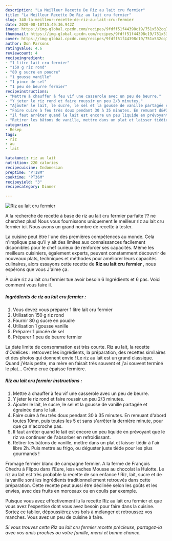 ```yaml
---
description: "La Meilleur Recette De Riz au lait cru fermier"
title: "La Meilleur Recette De Riz au lait cru fermier"
slug: 340-la-meilleur-recette-de-riz-au-lait-cru-fermier
date: 2020-08-10T15:49:36.942Z
image: https://img-global.cpcdn.com/recipes/9fdff51f44398c19/751x532cq70/riz-au-lait-cru-fermier-photo-principale-de-la-recette.jpg
thumbnail: https://img-global.cpcdn.com/recipes/9fdff51f44398c19/751x532cq70/riz-au-lait-cru-fermier-photo-principale-de-la-recette.jpg
cover: https://img-global.cpcdn.com/recipes/9fdff51f44398c19/751x532cq70/riz-au-lait-cru-fermier-photo-principale-de-la-recette.jpg
author: Don Parsons
ratingvalue: 4.6
reviewcount: 4
recipeingredient:
- "1 litre lait cru fermier"
- "150 g riz rond"
- "80 g sucre en poudre"
- "1 gousse vanille"
- "1 pince de sel"
- "1 peu de beurre fermier"
recipeinstructions:
- "Mettre à chauffer à feu vif une casserole avec un peu de beurre."
- "Y jeter le riz rond et faire roussir un peu 2/3 minutes."
- "Ajouter le lait, le sucre, le sel et la gousse de vanille partagée et égrainée dans le lait."
- "Faire cuire à feu très doux pendant 30 à 35 minutes. En remuant d&#39;abord toutes 10mn, puis toutes les 5 et sans s&#39;arrêter la dernière minute, pour que ça n&#39;accroche pas."
- "Il faut arrêter quand le lait est encore un peu liquide en prévoyant que le riz va continuer de l&#39;absorber en refroidissant."
- "Retirer les bâtons de vanille, mettre dans un plat et laisser tiédir à l&#39;air libre 2h. Puis mettre au frigo, ou déguster juste tiède pour les plus gourmands !"
categories:
- Resep
tags:
- riz
- au
- lait

katakunci: riz au lait 
nutrition: 220 calories
recipecuisine: Indonesian
preptime: "PT18M"
cooktime: "PT36M"
recipeyield: "3"
recipecategory: Dinner

---
```



![Riz au lait cru fermier](https://img-global.cpcdn.com/recipes/9fdff51f44398c19/751x532cq70/riz-au-lait-cru-fermier-photo-principale-de-la-recette.jpg)

A la recherche de recette à base de riz au lait cru fermier parfaite ?? ne cherchez plus! Nous vous fournissons uniquement le meilleur riz au lait cru fermier ici. Nous avons un grand nombre de recette à tester.

La cuisine peut être l'une des premières compétences au monde. Cela n'implique pas qu'il y ait des limites aux connaissances facilement disponibles pour le chef curieux de renforcer ses capacités. Même les meilleurs cuisiniers, également experts, peuvent constamment découvrir de nouveaux plats, techniques et méthodes pour améliorer leurs capacités culinaires, alors essayons cette recette de <strong> Riz au lait cru fermier </strong>, nous espérons que vous J'aime ça.

<!--inarticleads1-->

À cuire riz au lait cru fermier tue avoir besoin 6 Ingrédients et 6 pas. Voici comment vous faire il.

##### Ingrédients de riz au lait cru fermier :

1. Vous devez vous préparer 1 litre lait cru fermier
1. Utilisation 150 g riz rond
1. Fournir 80 g sucre en poudre
1. Utilisation 1 gousse vanille
1. Préparer 1 pincée de sel
1. Préparer 1 peu de beurre fermier


La date limite de consommation est très courte. Riz au lait, la recette d&#39;Ôdélices : retrouvez les ingrédients, la préparation, des recettes similaires et des photos qui donnent envie ! Le riz au lait est un grand classique. Quand j&#39;étais petite, ma mère en faisait très souvent et j&#39;ai souvent terminé le plat… Crème crue épaisse fermière. 

<!--inarticleads2-->

##### Riz au lait cru fermier instructions :

1. Mettre à chauffer à feu vif une casserole avec un peu de beurre.
1. Y jeter le riz rond et faire roussir un peu 2/3 minutes.
1. Ajouter le lait, le sucre, le sel et la gousse de vanille partagée et égrainée dans le lait.
1. Faire cuire à feu très doux pendant 30 à 35 minutes. En remuant d&#39;abord toutes 10mn, puis toutes les 5 et sans s&#39;arrêter la dernière minute, pour que ça n&#39;accroche pas.
1. Il faut arrêter quand le lait est encore un peu liquide en prévoyant que le riz va continuer de l&#39;absorber en refroidissant.
1. Retirer les bâtons de vanille, mettre dans un plat et laisser tiédir à l&#39;air libre 2h. Puis mettre au frigo, ou déguster juste tiède pour les plus gourmands !


Fromage fermier blanc de campagne fermier. A la ferme de François Chedru à Flipou dans l&#39;Eure, less vaches Mousse au chocolat la Hulotte. Le riz au lait est très probable la recette de son enfance ! Riz, lait, sucre et de la vanille sont les ingrédients traditionnellement retrouvés dans cette préparation. Cette recette peut aussi être déclinée selon les goûts et les envies, avec des fruits en morceaux ou en coulis par exemple. 

<!--inarticleads1-->

<p>
Puisque vous avez effectivement lu la recette Riz au lait cru fermier et que vous avez l'expertise dont vous avez besoin pour faire dans la cuisine. Sortez ce tablier, dépoussiérez vos bols à mélanger et retroussez vos manches. Vous avez un peu de cuisine à faire.
</p>

<p>
<i>Si vous trouvez cette Riz au lait cru fermier recette précieuse, partagez-la avec vos amis proches ou votre famille, merci et bonne chance.</i>
</p>
